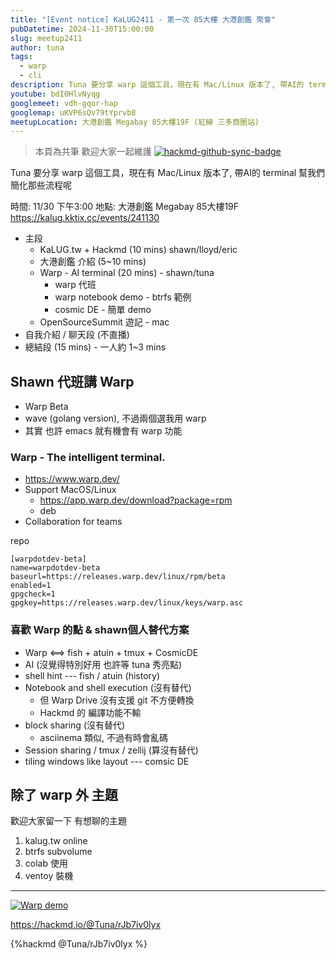 ```yaml
---
title: "[Event notice] KaLUG2411 - 第一次 85大樓 大港創鑑 聚會"
pubDatetime: 2024-11-30T15:00:00
slug: meetup2411
author: tuna
tags:
  - warp
  - cli
description: Tuna 要分享 warp 這個工具，現在有 Mac/Linux 版本了, 帶AI的 terminal 幫我們簡化那些流程呢
youtube: bdI0HlvNyqg
googlemeet: vdh-gqor-hap
googlemap: uKVP6sQv79tYprvb8
meetupLocation: 大港創鑑 Megabay 85大樓19F (紅線 三多商圈站)
---
```




> 本頁為共筆 歡迎大家一起維護
> [![hackmd-github-sync-badge](https://hackmd.io/iYx5Gh0OTbKM1JIOQ8U3TQ/badge)](https://hackmd.io/iYx5Gh0OTbKM1JIOQ8U3TQ)



Tuna 要分享 warp 這個工具，現在有 Mac/Linux 版本了, 帶AI的 terminal 幫我們簡化那些流程呢

時間: 11/30 下午3:00
地點: 大港創鑑 Megabay 85大樓19F
https://kalug.kktix.cc/events/241130

- 主段
    - KaLUG.tw + Hackmd (10 mins) shawn/lloyd/eric
    - 大港創鑑 介紹 (5~10 mins)
    - Warp - AI terminal (20 mins) - shawn/tuna
        - warp 代班
        - warp notebook demo - btrfs 範例
        - cosmic DE - 簡單 demo
    - OpenSourceSummit 遊記 - mac
- 自我介紹 / 聊天段 (不直播)
- 總結段 (15 mins) - 一人約 1~3 mins



## Shawn 代班講 Warp

- Warp Beta
- wave (golang version), 不過兩個選我用 warp
- 其實 也許 emacs 就有機會有 warp 功能

### Warp - The intelligent terminal.
- https://www.warp.dev/
- Support MacOS/Linux
    - https://app.warp.dev/download?package=rpm
    - deb
- Collaboration for teams

repo
```
[warpdotdev-beta]
name=warpdotdev-beta
baseurl=https://releases.warp.dev/linux/rpm/beta
enabled=1
gpgcheck=1
gpgkey=https://releases.warp.dev/linux/keys/warp.asc
```

### 喜歡 Warp 的點 & shawn個人替代方案
- Warp <==> fish + atuin + tmux + CosmicDE
- AI (沒覺得特別好用 也許等 tuna 秀亮點)
- shell hint --- fish / atuin (history)
- Notebook and shell execution (沒有替代)
    - 但 Warp Drive 沒有支援 git 不方便轉換
    - Hackmd 的 編譯功能不輸
- block sharing (沒有替代)
    - asciinema 類似, 不過有時會亂碼
- Session sharing / tmux / zellij (算沒有替代)
- tiling windows like layout --- comsic DE

## 除了 warp 外 主題

歡迎大家留一下 有想聊的主題
1. kalug.tw online
2. btrfs subvolume
3. colab 使用
4. ventoy 裝機







----



[![Warp demo](https://img.youtube.com/vi/34INSNevPOk/0.jpg)](https://www.youtube.com/watch?v=34INSNevPOk)



https://hackmd.io/@Tuna/rJb7iv0lyx

{%hackmd @Tuna/rJb7iv0lyx %}